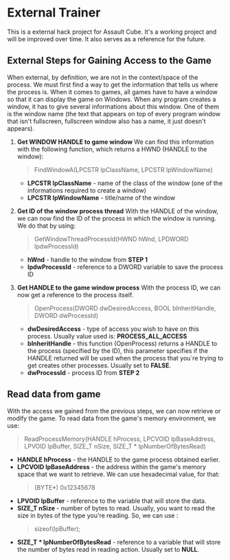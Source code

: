 # External Trainer
This is a external hack project for Assault Cube. It's a working project and will be improved over time.
It also serves as a reference for the future.

## External Steps for Gaining Access to the Game

When external, by definition, we are not in the context/space of the process.
We must first find a way to get the information that tells us where the process is. 
When it comes to games, all games have to have a window so that it can display the game on Windows. 
When any program creates a window, it has to give several informations about this window. 
One of them is the window name (the text that appears on top of every program window that isn't fullscreen, fullscreen window also has a name, it just doesn't appears). 

1. **Get WINDOW HANDLE to game window**
We can find this information with the following function, which returns a HWND (HANDLE to the window):
	> FindWindowA(LPCSTR lpClassName, LPCSTR lpWindowName)
	- **LPCSTR lpClassName** - name of the class of the window (one of the informations required to create a window)
	- **LPCSTR lpWindowName** - title/name of the window

 2. **Get ID of the window process thread**
	 With the HANDLE of the window, we can now find the ID of the process in which the window is running. We do that by using:
	 >GetWindowThreadProcessId(HWND hWnd, LPDWORD lpdwProcessId)
	 - **hWnd** - handle to the window from **STEP 1**
     - **lpdwProcessId** - reference to a DWORD variable to save the process ID
    
 3. **Get HANDLE to the game window process**
 With the process ID, we can now get a reference to the process itself.
	>OpenProcess(DWORD dwDesiredAccess, BOOL bInheritHandle, DWORD dwProcessId)
	- **dwDesiredAccess** - type of access you wish to have on this process. Usually value used is: **PROCESS_ALL_ACCESS**
    - **bInheritHandle** - this function (OpenProcess) returns a HANDLE to the process (specified by the ID), this parameter specifies if the HANDLE returned will be used when the process that you`re trying to get creates other processes. Usually set to **FALSE**.
    - **dwProcessId** - process ID from **STEP 2**

## Read data from game
With the access we gained from the previous steps, we can now retrieve or modify the game.
To read data from the game's memory environment, we use:
> ReadProcessMemory(HANDLE hProcess, LPCVOID lpBaseAddress, LPVOID lpBuffer, SIZE_T nSize, SIZE_T * lpNumberOfBytesRead)
- **HANDLE hProcess** - the HANDLE to the game process obtained earlier.
- **LPCVOID lpBaseAddress** - the address within the game's memory space that we want to retrieve. We can use hexadecimal value, for that:
	>(BYTE*) 0x12345678
- **LPVOID lpBuffer** - reference to the variable that will store the data.
- **SIZE_T nSize** - number of bytes to read. Usually, you want to read the size in bytes of the type you're reading. So, we can use :
	> sizeof(lpBuffer);
- **SIZE_T * lpNumberOfBytesRead** - reference to a variable that will store the number of bytes read in reading action. Usually set to **NULL**.